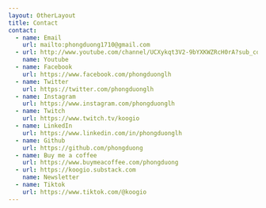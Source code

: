 ```yaml
---
layout: OtherLayout
title: Contact
contact:
  - name: Email
    url: mailto:phongduong1710@gmail.com
  - url: http://www.youtube.com/channel/UCXykqt3V2-9bYXKWZRcH0rA?sub_confirmation=1
    name: Youtube
  - name: Facebook
    url: https://www.facebook.com/phongduonglh
  - name: Twitter
    url: https://twitter.com/phongduonglh
  - name: Instagram
    url: https://www.instagram.com/phongduonglh
  - name: Twitch
    url: https://www.twitch.tv/koogio
  - name: LinkedIn
    url: https://www.linkedin.com/in/phongduonglh
  - name: Github
    url: https://github.com/phongduong
  - name: Buy me a coffee
    url: https://www.buymeacoffee.com/phongduong
  - url: https://koogio.substack.com
    name: Newsletter
  - name: Tiktok
    url: https://www.tiktok.com/@koogio
---
```


<pages-Contact />
